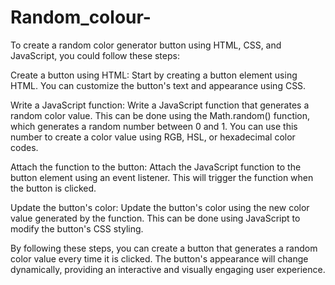 # Random_colour-

To create a random color generator button using HTML, CSS, and JavaScript, you could follow these steps:

Create a button using HTML: Start by creating a button element using HTML. You can customize the button's text and appearance using CSS.

Write a JavaScript function: Write a JavaScript function that generates a random color value. This can be done using the Math.random() function, which generates a random number between 0 and 1. You can use this number to create a color value using RGB, HSL, or hexadecimal color codes.

Attach the function to the button: Attach the JavaScript function to the button element using an event listener. This will trigger the function when the button is clicked.

Update the button's color: Update the button's color using the new color value generated by the function. This can be done using JavaScript to modify the button's CSS styling.

By following these steps, you can create a button that generates a random color value every time it is clicked. The button's appearance will change dynamically, providing an interactive and visually engaging user experience.
